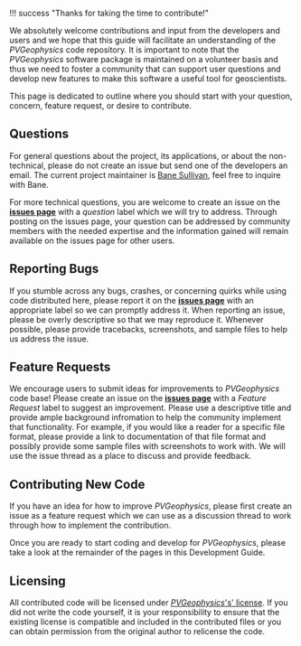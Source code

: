 !!! success "Thanks for taking the time to contribute!"

We absolutely welcome contributions and input from the developers and users and we hope that this guide will facilitate an understanding of the *PVGeophysics* code repository. It is important to note that the *PVGeophysics* software package is maintained on a volunteer basis and thus we need to foster a community that can support user questions and develop new features to make this software a useful tool for geoscientists.

This page is dedicated to outline where you should start with your question, concern, feature request, or desire to contribute.

## Questions
For general questions about the project, its applications, or about the non-technical, please do not create an issue but send one of the developers an email. The current project maintainer is [Bane Sullivan](http://banesullivan.com), feel free to inquire with Bane.


For more technical questions, you are welcome to create an issue on the [**issues page**](https://github.com/banesullivan/PVGeophysics/issues) with a *question* label which we will try to address. Through posting on the issues page, your question can be addressed by community members with the needed expertise and the information gained will remain available on the issues page for other users.


## Reporting Bugs
If you stumble across any bugs, crashes, or concerning quirks while using code distributed here, please report it on the [**issues page**](https://github.com/banesullivan/PVGeophysics/issues) with an appropriate label so we can promptly address it.
When reporting an issue, please be overly descriptive so that we may reproduce it. Whenever possible, please provide tracebacks, screenshots, and sample files to help us address the issue.

## Feature Requests
We encourage users to submit ideas for improvements to *PVGeophysics* code base! Please create an issue on the [**issues page**](https://github.com/banesullivan/PVGeophysics/issues) with a *Feature Request* label to suggest an improvement.
Please use a descriptive title and provide ample background infromation to help the community implement that functionality. For example, if you would like a reader for a specific file format, please provide a link to documentation of that file format and possibly provide some sample files with screenshots to work with. We will use the issue thread as a place to discuss and provide feedback.

## Contributing New Code
If you have an idea for how to improve *PVGeophysics*, please first create an issue as a feature request which we can use as a discussion thread to work through how to implement the contribution.

Once you are ready to start coding and develop for *PVGeophysics*, please take a look at the remainder of the pages in this Development Guide.

## Licensing
All contributed code will be licensed under [*PVGeophysics*'s' license](https://github.com/banesullivan/PVGeophysics/blob/master/LICENSE). If you did not write the code yourself, it is your responsibility to ensure that the existing license is compatible and included in the contributed files or you can obtain permission from the original author to relicense the code.
